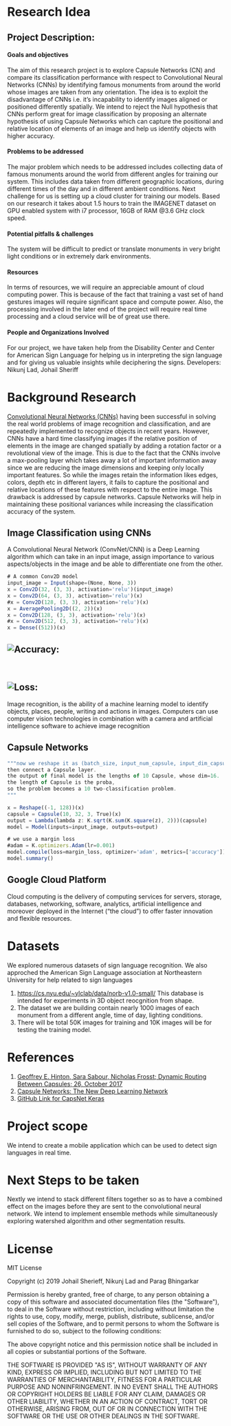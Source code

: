 # Research Idea

## Project Description:
#### Goals and objectives
The aim of this research project is to explore Capsule Networks (CN) and compare its classification performance with respect to Convolutional Neural Networks (CNNs) by identifying famous monuments from around the world whose images are taken from any orientation. The idea is to exploit the disadvantage of CNNs i.e. it’s incapability to identify images aligned or positioned differently spatially. We intend to reject the Null hypothesis that CNNs perform great for image classification by proposing an alternate hypothesis of using Capsule Networks which can capture the positional and relative location of elements of an image and help us identify objects with higher accuracy.

#### Problems to be addressed
The major problem which needs to be addressed includes collecting data of famous monuments around the world from different angles for training our system. This includes data taken from different geographic locations, during different times of the day and in different ambient conditions. Next challenge for us is setting up a cloud cluster for training our models. Based on our research it takes about 1.5 hours to train the IMAGENET dataset on GPU enabled system with i7 processor, 16GB of RAM @3.6 GHz clock speed.

#### Potential pitfalls & challenges
The system will be difficult to predict or translate monuments in very bright light conditions or in extremely dark environments. 

#### Resources
In terms of resources, we will require an appreciable amount of cloud computing power. This is because of the fact that training a vast set of hand gestures images will require significant space and compute power. Also, the processing involved in the later end of the project will require real time processing and a cloud service will be of great use there.

#### People and Organizations Involved
For our project, we have taken help from the Disability Center and Center for American Sign Language for helping us in interpreting the sign language and for giving us valuable insights while deciphering the signs.
Developers: Nikunj Lad, Johail Sheriff


# Background Research
[Convolutional Neural Networks (CNNs)](https://en.wikipedia.org/wiki/Convolutional_neural_network) having been successful in solving the real world problems of image recognition and classification, and are repeatedly implemented to recognize objects in recent years. However, CNNs have a hard time classifying images if the relative position of elements in the image are changed spatially by adding a rotation factor or a revolutional view of the image. This is due to the fact that the CNNs involve a max-pooling layer which takes away a lot of important information away since we are reducing the image dimensions and keeping only locally important features. So while the images retain the information likes edges, colors, depth etc in different layers, it fails to capture the positional and relative locations of these features with respect to the entire image. This drawback is addressed by capsule networks. Capsule Networks will help in maintaining these positional variances while increasing the classification accuracy of the system.  

## Image Classification using CNNs

A Convolutional Neural Network (ConvNet/CNN) is a Deep Learning algorithm which can take in an input image, assign importance to various aspects/objects in the image and be able to differentiate one from the other. 

```javascript
# A common Conv2D model
input_image = Input(shape=(None, None, 3))
x = Conv2D(32, (3, 3), activation='relu')(input_image)
x = Conv2D(64, (3, 3), activation='relu')(x)
#x = Conv2D(128, (3, 3), activation='relu')(x)
x = AveragePooling2D((2, 2))(x)
x = Conv2D(128, (3, 3), activation='relu')(x)
#x = Conv2D(512, (3, 3), activation='relu')(x)
x = Dense((512))(x)
```

## ![Accuracy:](/images/Images/Accuracy.png)<br/>
&nbsp;&nbsp;
## ![Loss:](/images/Images/Loss.png)<br/>


Image recognition, is the ability of a machine learning model to identify objects, places, people, writing and actions in images. Computers can use computer vision technologies in combination with a camera and artificial intelligence software to achieve image recognition


## Capsule Networks

```javascript
"""now we reshape it as (batch_size, input_num_capsule, input_dim_capsule)
then connect a Capsule layer.
the output of final model is the lengths of 10 Capsule, whose dim=16.
the length of Capsule is the proba,
so the problem becomes a 10 two-classification problem.
"""

x = Reshape((-1, 128))(x)
capsule = Capsule(10, 32, 3, True)(x)
output = Lambda(lambda z: K.sqrt(K.sum(K.square(z), 2)))(capsule)
model = Model(inputs=input_image, outputs=output)

# we use a margin loss
#adam = K.optimizers.Adam(lr=0.001)
model.compile(loss=margin_loss, optimizer='adam', metrics=['accuracy'])
model.summary()
```

## Google Cloud Platform

Cloud computing is the delivery of computing services for servers, storage, databases, networking, software, analytics, artificial intelligence and moreover deployed in the Internet (“the cloud”) to offer faster innovation and flexible resources.

# Datasets
We explored numerous datasets of sign language recognition. We also approched the American Sign Language association at Northeastern University for help related to sign languages

1. https://cs.nyu.edu/~ylclab/data/norb-v1.0-small/ This database is intended for experiments in 3D object reocgnition from shape.
2. The dataset we are building contain nearly 1000 images of each monument from a different angle, time of day, lighting conditions.
3. There will be total 50K images for training and 10K images will be for testing the training model.


# References

1. [Geoffrey E. Hinton, Sara Sabour, Nicholas Frosst; Dynamic Routing Between Capsules; 26, October 2017](https://arxiv.org/pdf/1710.09829v1.pdf)
2. [Capsule Networks: The New Deep Learning Network](https://towardsdatascience.com/capsule-networks-the-new-deep-learning-network-bd917e6818e8)
3. [GitHub Link for CapsNet Keras](https://github.com/XifengGuo/CapsNet-Keras)

# Project scope

We intend to create a mobile application which can be used to detect sign languages in real time.

# Next Steps to be taken

Nextly we intend to stack different filters together so as to have a combined effect on the images before they are sent to the convolutional neural network. We intend to implement ensemble methods while simultaneously exploring watershed algorithm and other segmentation results.

# License
MIT License

Copyright (c) 2019 Johail Sherieff, Nikunj Lad and Parag Bhingarkar

Permission is hereby granted, free of charge, to any person obtaining a copy
of this software and associated documentation files (the "Software"), to deal
in the Software without restriction, including without limitation the rights
to use, copy, modify, merge, publish, distribute, sublicense, and/or sell
copies of the Software, and to permit persons to whom the Software is
furnished to do so, subject to the following conditions:

The above copyright notice and this permission notice shall be included in all
copies or substantial portions of the Software.

THE SOFTWARE IS PROVIDED "AS IS", WITHOUT WARRANTY OF ANY KIND, EXPRESS OR
IMPLIED, INCLUDING BUT NOT LIMITED TO THE WARRANTIES OF MERCHANTABILITY,
FITNESS FOR A PARTICULAR PURPOSE AND NONINFRINGEMENT. IN NO EVENT SHALL THE
AUTHORS OR COPYRIGHT HOLDERS BE LIABLE FOR ANY CLAIM, DAMAGES OR OTHER
LIABILITY, WHETHER IN AN ACTION OF CONTRACT, TORT OR OTHERWISE, ARISING FROM,
OUT OF OR IN CONNECTION WITH THE SOFTWARE OR THE USE OR OTHER DEALINGS IN THE
SOFTWARE.
